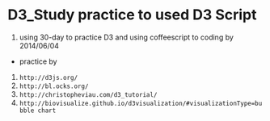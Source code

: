 D3_Study practice to used D3 Script
========


1. using 30-day to practice D3 and using coffeescript to coding by 2014/06/04

* practice by

1. `http://d3js.org/ `
1. `http://bl.ocks.org/`
1. `http://christopheviau.com/d3_tutorial/`
1. `http://biovisualize.github.io/d3visualization/#visualizationType=bubble chart`
